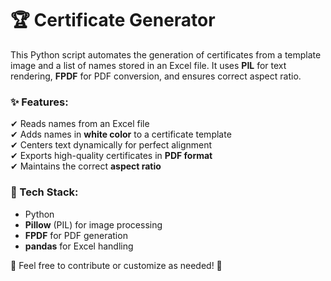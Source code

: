 

# 🏆 Certificate Generator  

This Python script automates the generation of certificates from a template image and a list of names stored in an Excel file. It uses **PIL** for text rendering, **FPDF** for PDF conversion, and ensures correct aspect ratio.  

### ✨ Features:  
✔ Reads names from an Excel file  
✔ Adds names in **white color** to a certificate template  
✔ Centers text dynamically for perfect alignment  
✔ Exports high-quality certificates in **PDF format**  
✔ Maintains the correct **aspect ratio**  

### 🔧 Tech Stack:  
- Python  
- **Pillow** (PIL) for image processing  
- **FPDF** for PDF generation  
- **pandas** for Excel handling  

🔗 Feel free to contribute or customize as needed! 🚀  


